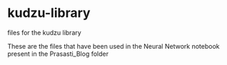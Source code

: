 # kudzu-library
files for the kudzu library

These are the files that have been used in the Neural Network notebook present in the Prasasti_Blog folder
